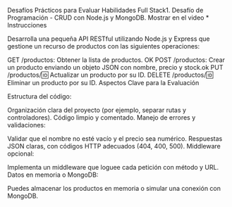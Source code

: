 Desafíos Prácticos para Evaluar Habilidades Full Stack1. Desafío de Programación - CRUD con Node.js y MongoDB. Mostrar en el video
*
Instrucciones

Desarrolla una pequeña API RESTful utilizando Node.js y Express que gestione un recurso de productos con las siguientes operaciones:

GET /productos: Obtener la lista de productos. OK
POST /productos: Crear un producto enviando un objeto JSON con nombre, precio y stock.ok
PUT /productos/:id: Actualizar un producto por su ID.
DELETE /productos/:id: Eliminar un producto por su ID.
Aspectos Clave para la Evaluación

Estructura del código:

Organización clara del proyecto (por ejemplo, separar rutas y controladores).
Código limpio y comentado.
Manejo de errores y validaciones:

Validar que el nombre no esté vacío y el precio sea numérico.
Respuestas JSON claras, con códigos HTTP adecuados (404, 400, 500).
Middleware opcional:

Implementa un middleware que loguee cada petición con método y URL.
Datos en memoria o MongoDB:

Puedes almacenar los productos en memoria o simular una conexión con MongoDB.
